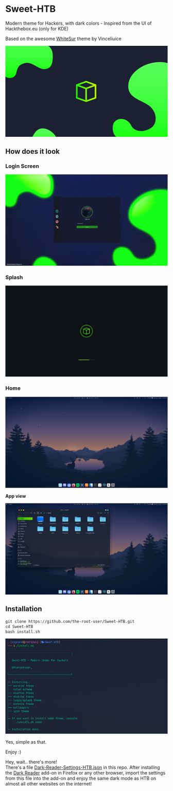 
# Sweet-HTB

Modern theme for Hackers, with dark colors - Inspired from the UI of Hackthebox.eu (only for KDE)

Based on the awesome [WhiteSur](https://github.com/vinceliuice/WhiteSur-kde) theme by Vinceliuice

![Cover](wallpapers/Sweet-Wallpapers/Sweet-HTB.png)

## How does it look

### Login Screen
![Login Screen](sddm/Sweet-HTB/Preview.png)

<!-- ### Lock Sceen
![Lock Screen](lockscreen.png) -->

### Splash
![Splash Screen](look-and-feel/Sweet-HTB/contents/previews/splash.png)

### Home
![Default Wallpaper](looks.png)

**App view**

![Dolphin AppView](looks1.png)

## Installation

```shell
git clone https://github.com/the-root-user/Sweet-HTB.git
cd Sweet-HTB
bash install.sh
```
![Installation](install.png)

Yes, simple as that.

Enjoy :)

Hey, wait.. there's more!<br>
There's a file [Dark-Reader-Settings-HTB.json](Dark-Reader-Settings-HTB.json) in this repo. After installing the [Dark Reader](https://addons.mozilla.org/en-US/firefox/addon/darkreader/) add-on in Firefox or any other browser, import the settings from this file into the add-on and enjoy the same dark mode as HTB on almost all other websites on the internet!